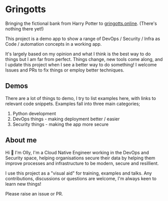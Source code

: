 # Gringotts

Bringing the fictional bank from Harry Potter to [gringotts.online](https://gringotts.online/). 
(There's nothing there yet!)

This project is a demo app to show a range of DevOps / Security / Infra as Code / automation concepts in a working app.

It's largely based on my opinion and what I think is the best way to do things but I am far from perfect.
Things change, new tools come along, and I update this project when I see a better way to do something!
I welcome Issues and PRs to fix things or employ better techniques.

## Demos

There are a lot of things to demo, I try to list examples here, with links to relevant code snippets.
Examples fall into three main categories;

1. Python development
2. DevOps things - making deployment better / easier
3. Security things - making the app more secure


## About me

Hi 👋 I'm Olly, 
I'm a Cloud Native Engineer working in the DevOps and Security space,
helping organisations secure their data by helping them improve 
processes and infrastructure to be modern, secure and resillient.

I use this project as a "visual aid" for training, examples and talks.
Any contributions, discussions or questions are welcome, I'm always keen to learn new things!

Please raise an issue or PR.
